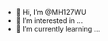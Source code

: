 - 👋 Hi, I’m @MH127WU
- 👀 I’m interested in ...
- 🌱 I’m currently learning ...

<!---
MH127WU/MH127WU is a ✨ special ✨ repository because its `README.md` (this file) appears on your GitHub profile.
You can click the Preview link to take a look at your changes.
--->
